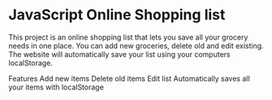 # JavaScript Online Shopping list
This project is an online shopping list that lets you save all your grocery needs in one place. You can add new groceries, delete old and edit existing. The website will automatically save your list using your computers localStorage.

Features
 Add new items
 Delete old items
 Edit list
 Automatically saves all your items with localStorage

